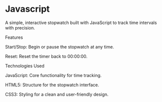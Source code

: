 # Javascript
A simple, interactive stopwatch built with JavaScript to track time intervals with precision.

Features

Start/Stop: Begin or pause the stopwatch at any time.

Reset: Reset the timer back to 00:00:00.

Technologies Used

JavaScript: Core functionality for time tracking.

HTML5: Structure for the stopwatch interface.

CSS3: Styling for a clean and user-friendly design.
